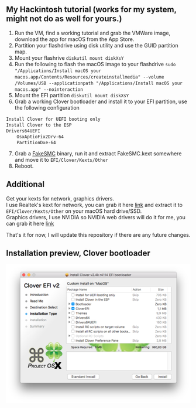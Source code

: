 ## My Hackintosh tutorial (works for my system, might not do as well for yours.)

1. Run the VM, find a working tutorial and grab the VMWare image, download the app for macOS from the App Store.
2. Partition your flashdrive using disk utility and use the GUID partition map. 
3. Mount your flashrive `diskutil mount diskXsY`
4. Run the following to flash the macOS image to your flashdrive `sudo "/Applications/Install macOS your macos.app/Contents/Resources/createinstallmedia" --volume  /Volumes/USB --applicationpath "/Applications/Install macOS your macos.app" --nointeraction`
5. Mount the EFI partition `diskutil mount diskXsY`
6. Grab a working Clover bootloader and install it to your EFI partition, use the following configuration <br />
```
Install Clover for UEFI booting only
Install Clover to the ESP
Drivers64UEFI
    OsxAptioFix2Drv-64
    PartitionDxe-64
```
7. Grab a [FakeSMC](https://github.com/kozlek/HWSensors/releases) binary, run it and extract FakeSMC.kext somewhere and move it to `EFI/Clover/Kexts/Other`
8. Reboot.

## Additional
Get your kexts for network, graphics drivers. <br />
I use Realtek's kext for network, you can grab it here [link](https://bitbucket.org/RehabMan/os-x-realtek-network/downloads/) and extract it to `EFI/Clover/Kexts/Other` on your macOS hard drive/SSD. <br />
Graphics drivers, I use NVIDIA so NVIDIA web drivers will do it for me, you can grab it here [link](https://www.insanelymac.com/forum/topic/324195-nvidia-web-driver-updates-for-macos-high-sierra-update-04252018/) <br />

That's it for now, I will update this repository if there are any future changes.

## Installation preview, Clover bootloader <br />

![img1](https://raw.githubusercontent.com/Vixtron/hackintosh/master/clover1.png)
